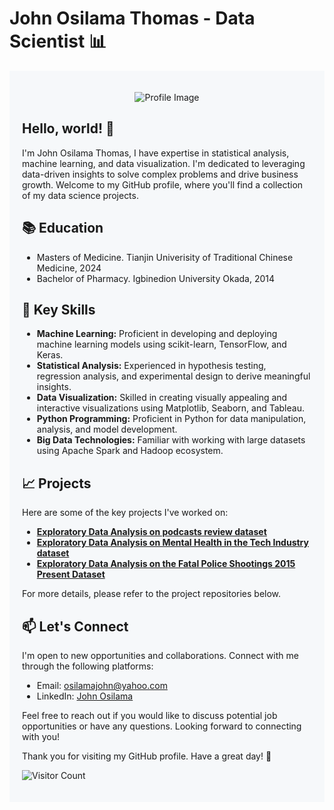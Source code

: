 # John Osilama Thomas - Data Scientist 📊

<div style="background-color: #f6f8fa; padding: 20px;">
  <p align="center">
    <img src="https://i.imgur.com/KTrmDu1.png" alt="Profile Image" width="" height="">
  </p>
  
  ## Hello, world! 👋
  
  I'm John Osilama Thomas, I have expertise in statistical analysis, machine learning, and data visualization. I'm dedicated to leveraging data-driven insights to solve complex problems and drive business growth. Welcome to my GitHub profile, where you'll find a collection of my data science projects.
  
  ## 📚 Education
  
  - Masters of Medicine. Tianjin Univerisity of Traditional Chinese Medicine, 2024
  - Bachelor of Pharmacy. Igbinedion University Okada, 2014
  
  ## 🚀 Key Skills
  
  - **Machine Learning:** Proficient in developing and deploying machine learning models using scikit-learn, TensorFlow, and Keras.
  - **Statistical Analysis:** Experienced in hypothesis testing, regression analysis, and experimental design to derive meaningful insights.
  - **Data Visualization:** Skilled in creating visually appealing and interactive visualizations using Matplotlib, Seaborn, and Tableau.
  - **Python Programming:** Proficient in Python for data manipulation, analysis, and model development.
  - **Big Data Technologies:** Familiar with working with large datasets using Apache Spark and Hadoop ecosystem.
  
  ## 📈 Projects
  
  Here are some of the key projects I've worked on:
  
  - **[Exploratory Data Analysis on podcasts review dataset](https://github.com/Osilamajohn/Podcast-Reviews-Dataset-EDA/blob/main/225.ipynb)**
  - **[Exploratory Data Analysis on Mental Health in the Tech Industry dataset](https://github.com/Osilamajohn/Exploratory-Data-Analysis-On-Mental-Health-in-the-Tech-Industry/blob/main/215.ipynb)**
  - **[Exploratory Data Analysis on the Fatal Police Shootings 2015 Present Dataset](https://github.com/Osilamajohn/Exploratory-Data-Analysis-on-the-Fatal-Police-Shootings-2015-Present-Dataset/blob/main/141.ipynb)**
  
  For more details, please refer to the project repositories below.
  
  ## 📫 Let's Connect
  
  I'm open to new opportunities and collaborations. Connect with me through the following platforms:
  
  - Email: osilamajohn@yahoo.com
  - LinkedIn: [John Osilama](https://www.linkedin.com/in/johnosilama)
  
  Feel free to reach out if you would like to discuss potential job opportunities or have any questions. Looking forward to connecting with you!
  
  Thank you for visiting my GitHub profile. Have a great day! 🌟
 
  
  ![Visitor Count](https://profile-counter.glitch.me/{osilamajohn}/count.svg)
</div>
